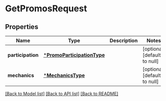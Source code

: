 # GetPromosRequest

## Properties
Name | Type | Description | Notes
------------ | ------------- | ------------- | -------------
**participation** | [***PromoParticipationType**](PromoParticipationType.md) |  | [optional] [default to null]
**mechanics** | [***MechanicsType**](MechanicsType.md) |  | [optional] [default to null]

[[Back to Model list]](../README.md#documentation-for-models) [[Back to API list]](../README.md#documentation-for-api-endpoints) [[Back to README]](../README.md)


